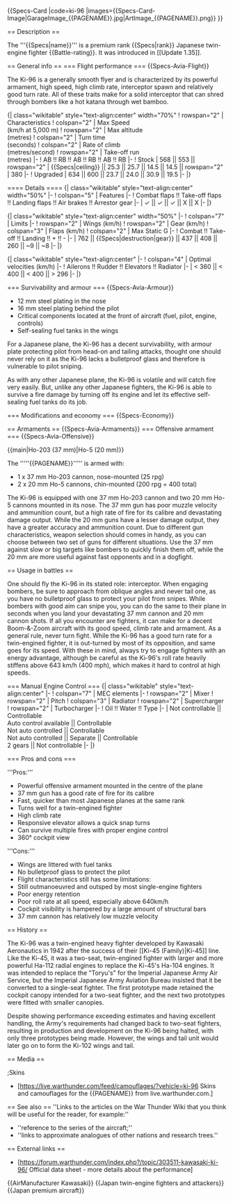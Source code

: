 {{Specs-Card
|code=ki-96
|images={{Specs-Card-Image|GarageImage_{{PAGENAME}}.jpg|ArtImage_{{PAGENAME}}.png}}
}}

== Description ==
<!-- ''In the description, the first part should be about the history of and the creation and combat usage of the aircraft, as well as its key features. In the second part, tell the reader about the aircraft in the game. Insert a screenshot of the vehicle, so that if the novice player does not remember the vehicle by name, he will immediately understand what kind of vehicle the article is talking about.'' -->
The '''{{Specs|name}}''' is a premium rank {{Specs|rank}} Japanese twin-engine fighter {{Battle-rating}}. It was introduced in [[Update 1.35]].

== General info ==
=== Flight performance ===
{{Specs-Avia-Flight}}
<!-- ''Describe how the aircraft behaves in the air. Speed, manoeuvrability, acceleration and allowable loads - these are the most important characteristics of the vehicle.'' -->

The Ki-96 is a generally smooth flyer and is characterized by its powerful armament, high speed, high climb rate, interceptor spawn and relatively good turn rate. All of these traits make for a solid interceptor that can shred through bombers like a hot katana through wet bamboo.

{| class="wikitable" style="text-align:center" width="70%"
! rowspan="2" | Characteristics
! colspan="2" | Max Speed<br>(km/h at 5,000 m)
! rowspan="2" | Max altitude<br>(metres)
! colspan="2" | Turn time<br>(seconds)
! colspan="2" | Rate of climb<br>(metres/second)
! rowspan="2" | Take-off run<br>(metres)
|-
! AB !! RB !! AB !! RB !! AB !! RB
|-
! Stock
| 568 || 553 || rowspan="2" | {{Specs|ceiling}} || 25.3 || 25.7 || 14.5 || 14.5 || rowspan="2" | 380
|-
! Upgraded
| 634 || 600 || 23.7 || 24.0 || 30.9 || 19.5
|-
|}

==== Details ====
{| class="wikitable" style="text-align:center" width="50%"
|-
! colspan="5" | Features
|-
! Combat flaps !! Take-off flaps !! Landing flaps !! Air brakes !! Arrestor gear
|-
| ✓ || ✓ || ✓ || X || X     <!-- ✓ -->
|-
|}

{| class="wikitable" style="text-align:center" width="50%"
|-
! colspan="7" | Limits
|-
! rowspan="2" | Wings (km/h)
! rowspan="2" | Gear (km/h)
! colspan="3" | Flaps (km/h)
! colspan="2" | Max Static G
|-
! Combat !! Take-off !! Landing !! + !! -
|-
| 762 <!-- {{Specs|destruction|body}} --> || {{Specs|destruction|gear}} || 437 || 408 || 260 || ~9 || ~8
|-
|}

{| class="wikitable" style="text-align:center"
|-
! colspan="4" | Optimal velocities (km/h)
|-
! Ailerons !! Rudder !! Elevators !! Radiator
|-
| < 360 || < 400 || < 400 || > 296
|-
|}

=== Survivability and armour ===
{{Specs-Avia-Armour}}
<!-- ''Examine the survivability of the aircraft. Note how vulnerable the structure is and how secure the pilot is, whether the fuel tanks are armoured, etc. Describe the armour, if there is any, and also mention the vulnerability of other critical aircraft systems.'' -->

* 12 mm steel plating in the nose
* 16 mm steel plating behind the pilot
* Critical components located at the front of aircraft (fuel, pilot, engine, controls)
* Self-sealing fuel tanks in the wings

For a Japanese plane, the Ki-96 has a decent survivability, with armour plate protecting pilot from head-on and tailing attacks, thought one should never rely on it as the Ki-96 lacks a bulletproof glass and therefore is vulnerable to pilot sniping.

As with any other Japanese plane, the Ki-96 is volatile and will catch fire very easily. But, unlike any other Japanese fighters, the Ki-96 is able to survive a fire damage by turning off its engine and let its effective self-sealing fuel tanks do its job.

=== Modifications and economy ===
{{Specs-Economy}}

== Armaments ==
{{Specs-Avia-Armaments}}
=== Offensive armament ===
{{Specs-Avia-Offensive}}
<!-- ''Describe the offensive armament of the aircraft, if any. Describe how effective the cannons and machine guns are in a battle, and also what belts or drums are better to use. If there is no offensive weaponry, delete this subsection.'' -->
{{main|Ho-203 (37 mm)|Ho-5 (20 mm)}}

The '''''{{PAGENAME}}''''' is armed with:

* 1 x 37 mm Ho-203 cannon, nose-mounted (25 rpg)
* 2 x 20 mm Ho-5 cannons, chin-mounted (200 rpg = 400 total)

The Ki-96 is equipped with one 37 mm Ho-203 cannon and two 20 mm Ho-5 cannons mounted in its nose. The 37 mm gun has poor muzzle velocity and ammunition count, but a high rate of fire for its calibre and devastating damage output. While the 20 mm guns have a lesser damage output, they have a greater accuracy and ammunition count. Due to different gun characteristics, weapon selection should comes in handy, as you can choose between two set of guns for different situations. Use the 37 mm against slow or big targets like bombers to quickly finish them off, while the 20 mm are more useful against fast opponents and in a dogfight.

== Usage in battles ==
<!-- ''Describe the tactics of playing in the aircraft, the features of using aircraft in a team and advice on tactics. Refrain from creating a "guide" - do not impose a single point of view, but instead, give the reader food for thought. Examine the most dangerous enemies and give recommendations on fighting them. If necessary, note the specifics of the game in different modes (AB, RB, SB).'' -->

One should fly the Ki-96 in its stated role: interceptor. When engaging bombers, be sure to approach from oblique angles and never tail one, as you have no bulletproof glass to protect your pilot from snipes. While bombers with good aim can snipe you, you can do the same to their plane in seconds when you land your devastating 37 mm cannon and 20 mm cannon shots. If all you encounter are fighters, it can make for a decent Boom-&-Zoom aircraft with its good speed, climb rate and armament. As a general rule, never turn fight. While the Ki-96 has a good turn rate for a twin-engined fighter, it is out-turned by most of its opposition, and same goes for its speed. With these in mind, always try to engage fighters with an energy advantage, although be careful as the Ki-96's roll rate heavily stiffens above 643 km/h (400 mph), which makes it hard to control at high speeds.

=== Manual Engine Control ===
{| class="wikitable" style="text-align:center"
|-
! colspan="7" | MEC elements
|-
! rowspan="2" | Mixer
! rowspan="2" | Pitch
! colspan="3" | Radiator
! rowspan="2" | Supercharger
! rowspan="2" | Turbocharger
|-
! Oil !! Water !! Type
|-
| Not controllable || Controllable<br>Auto control available || Controllable<br>Not auto controlled || Controllable<br>Not auto controlled || Separate || Controllable<br>2 gears || Not controllable
|-
|}

=== Pros and cons ===
<!-- ''Summarise and briefly evaluate the vehicle in terms of its characteristics and combat effectiveness. Mark its pros and cons in the bulleted list. Try not to use more than 6 points for each of the characteristics. Avoid using categorical definitions such as "bad", "good" and the like - use substitutions with softer forms such as "inadequate" and "effective".'' -->

'''Pros:'''

* Powerful offensive armament mounted in the centre of the plane
* 37 mm gun has a good rate of fire for its calibre
* Fast, quicker than most Japanese planes at the same rank
* Turns well for a twin-engined fighter
* High climb rate
* Responsive elevator allows a quick snap turns
* Can survive multiple fires with proper engine control
* 360° cockpit view

'''Cons:'''

* Wings are littered with fuel tanks
* No bulletproof glass to protect the pilot
* Flight characteristics still has some limitations:
* Still outmanoeuvred and outsped by most single-engine fighters
* Poor energy retention
* Poor roll rate at all speed, especially above 640km/h
* Cockpit visibility is hampered by a large amount of structural bars
* 37 mm cannon has relatively low muzzle velocity

== History ==
<!-- ''Describe the history of the creation and combat usage of the aircraft in more detail than in the introduction. If the historical reference turns out to be too long, take it to a separate article, taking a link to the article about the vehicle and adding a block "/History" (example: <nowiki>https://wiki.warthunder.com/(Vehicle-name)/History</nowiki>) and add a link to it here using the <code>main</code> template. Be sure to reference text and sources by using <code><nowiki><ref></ref></nowiki></code>, as well as adding them at the end of the article with <code><nowiki><references /></nowiki></code>. This section may also include the vehicle's dev blog entry (if applicable) and the in-game encyclopedia description (under <code><nowiki>=== In-game description ===</nowiki></code>, also if applicable).'' -->
The Ki-96 was a twin-engined heavy fighter developed by Kawasaki Aeronautics in 1942 after the success of their [[Ki-45 (Family)|Ki-45]] line. Like the Ki-45, it was a two-seat, twin-engined fighter with larger and more powerful Ha-112 radial engines to replace the Ki-45's Ha-104 engines. It was intended to replace the "Toryu's" for the Imperial Japanese Army Air Service, but the Imperial Japanese Army Aviation Bureau insisted that it be converted to a single-seat fighter. The first prototype made retained the cockpit canopy intended for a two-seat fighter, and the next two prototypes were fitted with smaller canopies.

Despite showing performance exceeding estimates and having excellent handling, the Army's requirements had changed back to two-seat fighters, resulting in production and development on the Ki-96 being halted, with only three prototypes being made. However, the wings and tail unit would later go on to form the Ki-102 wings and tail.

== Media ==
<!-- ''Excellent additions to the article would be video guides, screenshots from the game, and photos.'' -->

;Skins

* [https://live.warthunder.com/feed/camouflages/?vehicle=ki-96 Skins and camouflages for the {{PAGENAME}} from live.warthunder.com.]

== See also ==
''Links to the articles on the War Thunder Wiki that you think will be useful for the reader, for example:''

* ''reference to the series of the aircraft;''
* ''links to approximate analogues of other nations and research trees.''

== External links ==
<!-- ''Paste links to sources and external resources, such as:''
* ''topic on the official game forum;''
* ''other literature.'' -->

* [https://forum.warthunder.com/index.php?/topic/303511-kawasaki-ki-96/ Official data sheet - more details about the performance]

{{AirManufacturer Kawasaki}}
{{Japan twin-engine fighters and attackers}}
{{Japan premium aircraft}}